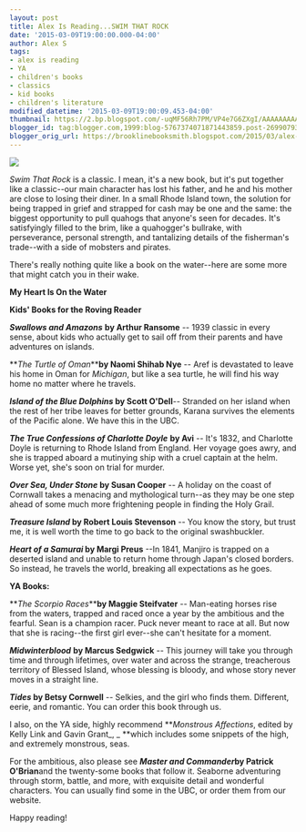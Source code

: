 ```yaml
---
layout: post
title: Alex Is Reading...SWIM THAT ROCK
date: '2015-03-09T19:00:00.000-04:00'
author: Alex S
tags:
- alex is reading
- YA
- children's books
- classics
- kid books
- children's literature
modified_datetime: '2015-03-09T19:00:09.453-04:00'
thumbnail: https://2.bp.blogspot.com/-uqMF56Rh7PM/VP4e7G6ZXgI/AAAAAAAAAF4/Krx2YuAuZw8/s72-c/cover_STRfonttest19.jpg
blogger_id: tag:blogger.com,1999:blog-5767374071871443859.post-2699079310339919210
blogger_orig_url: https://brooklinebooksmith.blogspot.com/2015/03/alex-is-readingswim-that-rock.html
---
```

[![](https://2.bp.blogspot.com/-uqMF56Rh7PM/VP4e7G6ZXgI/AAAAAAAAAF4/Krx2YuAuZw8/s1600/cover_STRfonttest19.jpg)](https://2.bp.blogspot.com/-uqMF56Rh7PM/VP4e7G6ZXgI/AAAAAAAAAF4/Krx2YuAuZw8/s1600/cover_STRfonttest19.jpg)

_Swim That Rock_ is a classic. I mean, it's a new book, but it's put together like a classic--our main character has lost his father, and he and his mother are close to losing their diner. In a small Rhode Island town, the solution for being trapped in grief and strapped for cash may be one and the same: the biggest opportunity to pull quahogs that anyone's seen for decades. It's satisfyingly filled to the brim, like a quahogger's bullrake, with perseverance, personal strength, and tantalizing details of the fisherman's trade--with a side of mobsters and pirates.  

There's really nothing quite like a book on the water--here are some more that might catch you in their wake.  

**My Heart Is On the Water**

**Kids' Books for the Roving Reader**

_**Swallows and Amazons**_ **by Arthur Ransome** -- 1939 classic in every sense, about kids who actually get to sail off from their parents and have adventures on islands.

**_The Turtle of Oman_****by Naomi Shihab Nye** -- Aref is devastated to leave his home in Oman for _Michigan_, but like a sea turtle, he will find his way home no matter where he travels.

**_Island of the Blue Dolphins_ by Scott O'Dell**_--_ Stranded on her island when the rest of her tribe leaves for better grounds, Karana survives the elements of the Pacific alone. We have this in the UBC.

_**The True Confessions of Charlotte Doyle**_ **by Avi** -- It's 1832, and Charlotte Doyle is returning to Rhode Island from England. Her voyage goes awry, and she is trapped aboard a mutinying ship with a cruel captain at the helm. Worse yet, she's soon on trial for murder.

**_Over Sea, Under Stone_ by Susan Cooper** -- A holiday on the coast of Cornwall takes a menacing and mythological turn--as they may be one step ahead of some much more frightening people in finding the Holy Grail.

**_Treasure Island_ by Robert Louis Stevenson** -- You know the story, but trust me, it is well worth the time to go back to the original swashbuckler.

**_Heart of a Samurai_ by Margi Preus** --In 1841, Manjiro is trapped on a deserted island and unable to return home through Japan's closed borders. So instead, he travels the world, breaking all expectations as he goes.

**YA Books:**

**_The Scorpio Races_****by Maggie Steifvater** -- Man-eating horses rise from the waters, trapped and raced once a year by the ambitious and the fearful. Sean is a champion racer. Puck never meant to race at all. But now that she is racing--the first girl ever--she can't hesitate for a moment.

**_Midwinterblood_** **by Marcus Sedgwick** -- This journey will take you through time and through lifetimes, over water and across the strange, treacherous territory of Blessed Island, whose blessing is bloody, and whose story never moves in a straight line.

**_Tides_ by Betsy Cornwell** -- Selkies, and the girl who finds them. Different, eerie, and romantic. You can order this book through us.

I also, on the YA side, highly recommend **_Monstrous Affections_, edited by Kelly Link and Gavin Grant_, _ **which includes some snippets of the high, and extremely monstrous, seas.

For the ambitious, also please see _**Master and Commander**_**by Patrick O'Brian**and the twenty-some books that follow it. Seaborne adventuring through storm, battle, and more, with exquisite detail and wonderful characters. You can usually find some in the UBC, or order them from our website.

Happy reading!